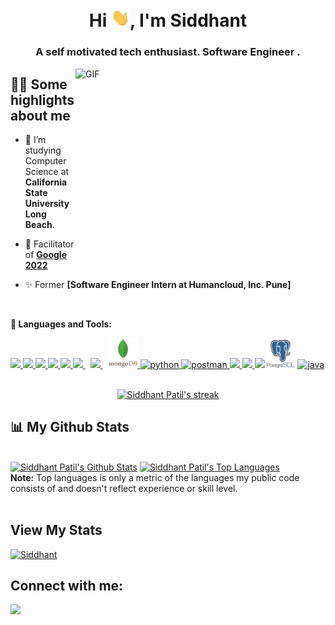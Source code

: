 
<h1 align="center">Hi <img src="./Hi.gif" width="30px">, I'm Siddhant
</h1>
<h3 align="center"><b>A self motivated tech enthusiast. Software Engineer .</b></h3>

<img align="right" alt="GIF" src="code.gif" width="400" height="300" />


## 🙋‍♂️ Some highlights about me

- 🔭 I’m studying Computer Science at **California State University Long Beach**.

- 👯 Facilitator of **[Google 2022](GoogleFacilitator.jpeg)**

- ✨ Former **[Software Engineer Intern at Humancloud, Inc. Pune]**

<br/>

**🚀 Languages and Tools:**

<div > 
    <a href="https://reactjs.org/" target="_blank"> <img src="https://img.icons8.com/color/48/000000/react-native.png"/> </a>
    <a href="https://developer.mozilla.org/en-US/docs/Web/JavaScript" target="_blank"> <img src="https://img.icons8.com/color/48/000000/javascript.png"/> </a> 
    <a href="https://www.w3.org/html/" target="_blank"> <img src="https://img.icons8.com/color/48/000000/html-5.png"/> </a> 
    <a href="https://www.w3schools.com/css/" target="_blank"> <img src="https://img.icons8.com/color/48/000000/css3.png"/> </a> 
    <a href="https://getbootstrap.com" target="_blank"> <img src="https://img.icons8.com/color/48/000000/bootstrap.png"/> </a> 
    <a style="padding-right:8px;" href="https://nodejs.org" target="_blank"> <img src="https://img.icons8.com/color/48/000000/nodejs.png"/> </a> 
    <a style="padding-right:8px;" href="https://www.mysql.com/" target="_blank"> <img src="https://img.icons8.com/fluent/50/000000/mysql-logo.png"/> </a>
    <a href="https://www.mongodb.com/" target="_blank"> <img src="https://raw.githubusercontent.com/devicons/devicon/master/icons/mongodb/mongodb-original-wordmark.svg" alt="mongodb" width="48" height="48"/> </a> 
    <a href="https://www.python.org/" target="_blank"> <img src="https://styles.redditmedia.com/t5_2qh0y/styles/communityIcon_3s3rtdlrt7ac1.png" alt="python" width="45" height="45"/> </a> 
    <a href="https://postman.com" target="_blank"> <img src="https://www.vectorlogo.zone/logos/getpostman/getpostman-icon.svg" alt="postman" width="45" height="45"/> </a>   
    <a href="https://git-scm.com/" target="_blank"> <img src="https://img.icons8.com/color/48/000000/git.png"/> </a> 
    <a href="https://redux.js.org" target="_blank"> <img src="https://img.icons8.com/color/48/000000/redux.png"/> </a>
    <a href="https://isocpp.org/"><img src="https://img.icons8.com/color/48/000000/c-plus-plus-logo.png"/></a>
    <a href="https://www.postgresql.org/"><img src="https://raw.githubusercontent.com/docker-library/docs/01c12653951b2fe592c1f93a13b4e289ada0e3a1/postgres/logo.png" alt="postgresql" width="45" height="45"/></a>
    <a href="https://www.java.com/en/"><img src="https://encrypted-tbn0.gstatic.com/images?q=tbn:ANd9GcS0azWb7Rl8nurvcSMYBgDVjG0YDP56OGYFaA&usqp=CAU" alt="java" width="45" height="45"/></a>
    
</div>

<!-- [![React Badge](https://img.shields.io/badge/-React-61DBFB?style=for-the-badge&labelColor=black&logo=react&logoColor=61DBFB)](#)  [![Javascript Badge](https://img.shields.io/badge/-Javascript-F0DB4F?style=for-the-badge&labelColor=black&logo=javascript&logoColor=F0DB4F)](#) [![Typescript Badge](https://img.shields.io/badge/-Typescript-007acc?style=for-the-badge&labelColor=black&logo=typescript&logoColor=007acc)](#) [![Nodejs Badge](https://img.shields.io/badge/-Nodejs-3C873A?style=for-the-badge&labelColor=black&logo=node.js&logoColor=3C873A)](#) [![GraphQL Badge](https://img.shields.io/badge/-GraphQl-e535ab?style=for-the-badge&labelColor=black&logo=node.js&logoColor=e535ab)](#) -->
<br/>

<p align="center">
    <a href="https://github.com/siddhant8019/github-readme-streak-stats">
        <img title="🔥 Get streak stats for your profile at git.io/streak-stats" alt="Siddhant Patil's streak" src="https://github-readme-streak-stats.herokuapp.com/?user=siddhant8019&theme=black-ice&hide_border=true&stroke=0000&background=060A0CD0"/>
    </a>
</p>

## 📊 My Github Stats

  <br/>
    <a href="https://github.com/siddhant8019/github-readme-stats"><img alt="Siddhant Patil's Github Stats" src="https://github-readme-stats.vercel.app/api?username=siddhant8019&show_icons=true&count_private=true&theme=react&hide_border=true&bg_color=0D1117" /></a>
  <a href="https://github.com/siddhant8019/github-readme-stats"><img alt="Siddhant Patil's Top Languages" src="https://github-readme-stats.vercel.app/api/top-langs/?username=siddhant8019&langs_count=8&count_private=true&layout=compact&theme=react&hide_border=true&bg_color=0D1117" /></a>
  <br/>
  <b>Note:</b> Top languages is only a metric of the languages my public code consists of and doesn't reflect experience or skill level.

<br/>
<br/>

## View My Stats
<p align="left">

<a href='https://leetcode.com/Siddhant8019/' target='_blank' rel="noopener noreferrer"><img src='https://cdn.cdo.mit.edu/wp-content/uploads/sites/67/2021/01/0_zuhXdNAIUoxEem4-.png' alt='Siddhant' style="width:60px;"/></a>

</p>

## Connect with me:
<p align="left">

<a href = "https://www.linkedin.com/in/siddhantnpatil/"><img src="https://img.icons8.com/fluent/48/000000/linkedin.png"/></a>

</p>
